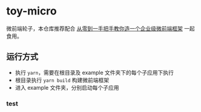 # toy-micro
微前端轮子，本仓库推荐配合 [从零到一手把手教你造一个企业级微前端框架](https://github.com/KieSun/awesome-frontend-source-interpretation/blob/master/article/micro/%E5%BE%AE%E5%89%8D%E7%AB%AF.md) 一起食用。

## 运行方式

- 执行 `yarn`，需要在根目录及 example 文件夹下的每个子应用下执行
- 根目录执行 `yarn build` 构建微前端框架
- 进入 example 文件夹，分别启动每个子应用

### test
